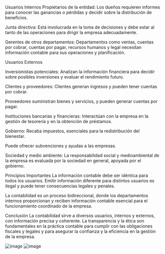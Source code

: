 Usuarios Internos
Propietarios de la entidad: Los dueños requieren informes para conocer las ganancias o pérdidas y decidir sobre la distribución de beneficios.

Junta directiva: Está involucrada en la toma de decisiones y debe estar al tanto de las operaciones para dirigir la empresa adecuadamente.

Gerentes de otros departamentos: Departamentos como ventas, cuentas por cobrar, cuentas por pagar, recursos humanos y legal necesitan información contable para sus operaciones y planificación.

Usuarios Externos

Inversionistas potenciales: Analizan la información financiera para decidir sobre posibles inversiones y evaluar el rendimiento futuro.

Clientes y proveedores:
Clientes generan ingresos y pueden tener cuentas por cobrar.

Proveedores suministran bienes y servicios, y pueden generar cuentas por pagar.

Instituciones bancarias y financieras: Interactúan con la empresa en la gestión de tesorería y en la obtención de préstamos.

Gobierno:
Recaba impuestos, esenciales para la redistribución del bienestar.

Puede ofrecer subvenciones y ayudas a las empresas.

Sociedad y medio ambiente: La responsabilidad social y medioambiental de la empresa es evaluada por la sociedad en general, apoyada por el gobierno.

Principios Importantes
La información contable debe ser idéntica para todos los usuarios. Emitir información diferente para distintos usuarios es ilegal y puede tener consecuencias legales y penales.

La contabilidad es un proceso bidireccional, donde los departamentos internos proporcionan y reciben información contable esencial para el funcionamiento coordinado de la empresa.

Conclusión
La contabilidad sirve a diversos usuarios, internos y externos, con información precisa y coherente. La transparencia y la ética son fundamentales en la práctica contable para cumplir con las obligaciones fiscales y legales y para asegurar la confianza y la eficiencia en la gestión de la empresa.

![image](https://github.com/rggcontable/ContableTip-2016-100/assets/170726515/c249adbf-14bd-4e8b-bf1c-eb2ca13bd339)
![image](https://github.com/rggcontable/ContableTip-2016-100/assets/170726515/17aa6e50-ee0a-410c-acc2-51496d6afabe)

